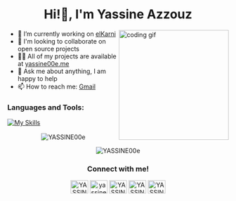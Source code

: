 <h1 align="center">Hi!👋, I'm Yassine Azzouz</h1>
<img align="right" src="https://media.giphy.com/media/PiQejEf31116URju4V/giphy.gif" alt="coding gif" width="250">


- :telescope: I’m currently working on [elKarni](https://elkarni.vercel.app)
- :seedling: I'm looking to collaborate on open source projects
- 👨‍💻 All of my projects are available at [yassine00e.me](https://www.yassine00e.vercel.app)
- 💬 Ask me about anything, I am happy to help
- 📫 How to reach me: <a href="mailto:yassine00e@gmail.com">Gmail</a>


<h3 align="left">Languages and Tools:</h3>

[![My Skills](https://skillicons.dev/icons?i=cs,react,dotnet,py,unity,ps)](https://skillicons.dev)



<div align="center">
<p>&nbsp;<img align="center" src="https://github-readme-stats.vercel.app/api?username=YASSINE00e&show_icons=true&locale=en&theme=github_dark&hide_border=true" alt="YASSINE00e" /></p>
</div>

<div align="center">
<p>
<img src="https://github-readme-streak-stats.herokuapp.com/?user=YASSINE00e&theme=github-dark-blue&hide_border=true" alt="YASSINE00e" />
</p>
</div>

<h3 align="center">Connect with me!</h3>
<p align="center">
<a href="https://linkedin.com/in/YASSINE00e" target="blank"><img align="center" src="https://raw.githubusercontent.com/rahuldkjain/github-profile-readme-generator/master/src/images/icons/Social/linked-in-alt.svg" alt="YASSINE00e" height="30" width="40" /></a>
<a href="https://www.leetcode.com/yassine00e" target="blank"><img align="center" src="https://raw.githubusercontent.com/rahuldkjain/github-profile-readme-generator/master/src/images/icons/Social/leet-code.svg" alt="yassine00e" height="30" width="40" /></a>
<a href="https://twitter.com/YASSINE00e" target="blank"><img align="center" src="https://raw.githubusercontent.com/rahuldkjain/github-profile-readme-generator/master/src/images/icons/Social/twitter.svg" alt="YASSINE00e" height="30" width="40" /></a>
<a href="https://instagram.com/yassineeazzouz" target="blank"><img align="center" src="https://raw.githubusercontent.com/rahuldkjain/github-profile-readme-generator/master/src/images/icons/Social/instagram.svg" alt="YASSINE00e" height="30" width="40" /></a>
<a href="https://discord.gg/TzQas8K4VF" target="blank"><img align="center" src="https://raw.githubusercontent.com/rahuldkjain/github-profile-readme-generator/master/src/images/icons/Social/discord.svg" alt="YASSINE00e" height="30" width="40" /></a>
</p>
